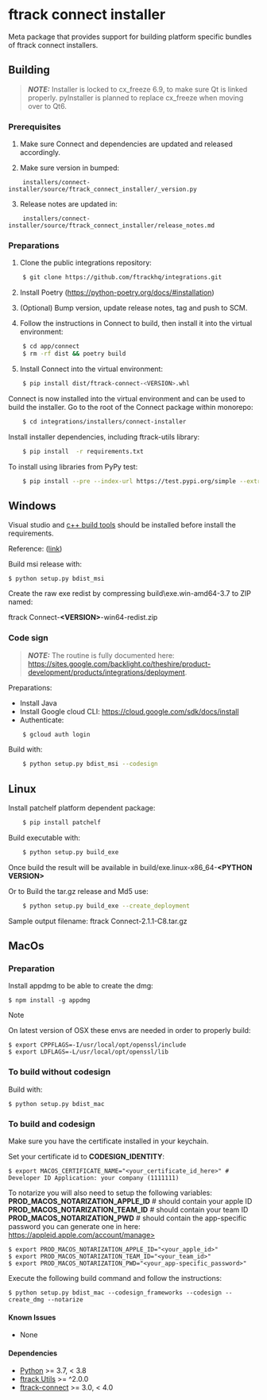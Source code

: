 # ftrack connect installer

Meta package that provides support for building platform specific
bundles of ftrack connect installers.

## Building

> **_NOTE:_** Installer is locked to cx_freeze 6.9, to make sure Qt is linked properly. pyInstaller is planned to replace cx_freeze when moving over to Qt6.


### Prerequisites

1. Make sure Connect and dependencies are updated and released accordingly.

2. Make sure version in bumped:
```
    installers/connect-installer/source/ftrack_connect_installer/_version.py
```

3. Release notes are updated in:

```
    installers/connect-installer/source/ftrack_connect_installer/release_notes.md
```

### Preparations


1. Clone the public integrations repository:

```bash
    $ git clone https://github.com/ftrackhq/integrations.git
```

2. Install Poetry (https://python-poetry.org/docs/#installation)

3. (Optional) Bump version, update release notes, tag and push to SCM.

4. Follow the instructions in Connect to build, then install it into the virtual environment:

```bash
    $ cd app/connect
    $ rm -rf dist && poetry build
```

5. Install Connect into the virtual environment:

```bash
    $ pip install dist/ftrack-connect-<VERSION>.whl
```
 
Connect is now installed into the virtual environment and can be used to build the installer. Go
to the root of the Connect package within monorepo:

```bash
    $ cd integrations/installers/connect-installer
```

Install installer dependencies, including ftrack-utils library:

```bash
    $ pip install  -r requirements.txt
```

To install using libraries from PyPy test:

```bash
    $ pip install --pre --index-url https://test.pypi.org/simple --extra-index-url https://pypi.org/simple  -r requirements.txt
```


## Windows

Visual studio and [c++ build
tools](https://visualstudio.microsoft.com/downloads/#build-tools-for-visual-studio-2019)
should be installed before install the requirements.

Reference:
([link](https://stackoverflow.com/questions/40018405/cannot-open-include-file-io-h-no-such-file-or-directory))


Build msi release with:

    $ python setup.py bdist_msi

Create the raw exe redist by compressing build\exe.win-amd64-3.7 to ZIP named:

ftrack Connect-**\<VERSION>**-win64-redist.zip

### Code sign

> **_NOTE:_** The routine is fully documented here: https://sites.google.com/backlight.co/theshire/product-development/products/integrations/deployment.


Preparations:

 -  Install Java
 -  Install Google cloud CLI: https://cloud.google.com/sdk/docs/install
 -  Authenticate:

```bash
    $ gcloud auth login
```

Build with:

```bash
    $ python setup.py bdist_msi --codesign
```



## Linux

Install patchelf platform dependent package:

```bash
    $ pip install patchelf
```

Build executable with:

```bash
    $ python setup.py build_exe
```

Once build the result will be available in
build/exe.linux-x86_64-**\<PYTHON VERSION\>**


Or to Build the tar.gz release and Md5 use:

```bash
    $ python setup.py build_exe --create_deployment
```

Sample output filename: ftrack Connect-2.1.1-C8.tar.gz



## MacOs


### Preparation

Install appdmg to be able to create the dmg:

    $ npm install -g appdmg

Note

On latest version of OSX these envs are needed in order to properly
build:

    $ export CPPFLAGS=-I/usr/local/opt/openssl/include
    $ export LDFLAGS=-L/usr/local/opt/openssl/lib

### To build without codesign

Build with:

    $ python setup.py bdist_mac

### To build and codesign

Make sure you have the certificate installed in your keychain.

Set your certificate id to **CODESIGN_IDENTITY**:

    $ export MACOS_CERTIFICATE_NAME="<your_certificate_id_here>" # Developer ID Application: your company (1111111)

To notarize you will also need to setup the following variables:
**PROD_MACOS_NOTARIZATION_APPLE_ID** # should contain your apple ID
**PROD_MACOS_NOTARIZATION_TEAM_ID** # should contain your team ID
**PROD_MACOS_NOTARIZATION_PWD** # should contain the app-specific password you can generate one in here: https://appleid.apple.com/account/manage>

    $ export PROD_MACOS_NOTARIZATION_APPLE_ID="<your_apple_id>"
    $ export PROD_MACOS_NOTARIZATION_TEAM_ID="<your_team_id>"
    $ export PROD_MACOS_NOTARIZATION_PWD="<your_app-specific_password>"

Execute the following build command and follow the instructions:

    $ python setup.py bdist_mac --codesign_frameworks --codesign --create_dmg --notarize


#### Known Issues

-   None

#### Dependencies

-   [Python](http://python.org) \>= 3.7, \< 3.8
-   [ftrack Utils](https://github.com/ftrackhq/integrations/libs/utils) \>=
    ^2.0.0
-   [ftrack-connect](https://github.com/ftrackhq/integrations/apps/connect) \>=
    3.0, \< 4.0
